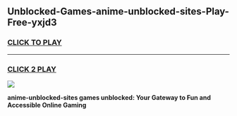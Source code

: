 
## Unblocked-Games-anime-unblocked-sites-Play-Free-yxjd3
<h3>
<a href="https://premium76.site?title=anime-unblocked-sites&ref=21A">CLICK TO PLAY</a></h3>
<hr>

<h3>
<a href="https://premium76.site?title=anime-unblocked-sites&ref=21A">CLICK 2 PLAY</a>
  
</h3>

<a href="https://premium76.site?title=anime-unblocked-sites&ref=21A"><img src="https://clearcache.store/games.png"></a>


**anime-unblocked-sites games unblocked: Your Gateway to Fun and Accessible Online Gaming**
